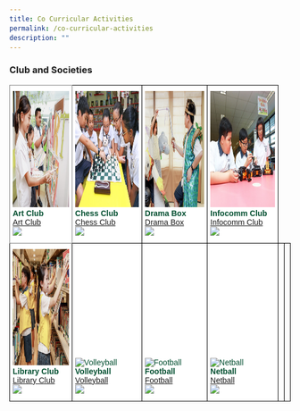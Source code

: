 ```yaml
---
title: Co Curricular Activities
permalink: /co-curricular-activities
description: ""
---
```

### Club and Societies

<style type="text/css">
.tg  {border-collapse:collapse;border-spacing:0;}
.tg td{border-color:black;border-style:solid;border-width:1px;font-family:Arial, sans-serif;font-size:14px;
  overflow:hidden;padding:10px 5px;word-break:normal;}
.tg th{border-color:black;border-style:solid;border-width:1px;font-family:Arial, sans-serif;font-size:14px;
  font-weight:normal;overflow:hidden;padding:10px 5px;word-break:normal;}
.tg .tg-8jls{background-color:#FFF;border-color:inherit;color:#004D2E;text-align:left;vertical-align:bottom}
.tg .tg-nlyn{background-color:#FFF;color:#004D2E;text-align:left;vertical-align:top}
.tg .tg-hwgp{background-color:#FFF;color:#004D2E;text-align:left;vertical-align:bottom}
.tg .tg-0lax{text-align:left;vertical-align:top}
</style>
<table class="tg">
<thead>
  <tr>
    <th class="tg-8jls"><img src="/images/art%20club%20cover.png" alt="Art Club" width="290" height="208"><br><span style="font-weight:600;text-decoration:none;color:#004D2E;background-color:transparent">Art Club</span><br><a href="/co-curricular-activities/clubs-and-societies/art-club"><span style="text-decoration:none;color:inherit;background-color:transparent">Art Club</span></a><br><img src="https://angmokiosec.moe.edu.sg/pix/spacer.gif"></th>
    <th class="tg-hwgp"><img src="/images/chess%20club%20cover.png" alt="Basketball" width="290" height="208"><br><span style="font-weight:600;text-decoration:none;color:#004D2E;background-color:transparent">Chess Club</span><br><a href="/co-curricular-activities/clubs-and-societies/chess-club"><span style="text-decoration:none;color:inherit;background-color:transparent">Chess Club</span></a><br><img src="https://angmokiosec.moe.edu.sg/pix/spacer.gif"></th>
    <th class="tg-hwgp"><img src="/images/drama%20box%20cover.png" alt="Drama Box" width="290" height="208"><br><span style="font-weight:600;text-decoration:none;color:#004D2E;background-color:transparent">Drama Box</span><br><a href="/co-curricular-activities/clubs-and-societies/drama-box"><span style="text-decoration:none;color:inherit;background-color:transparent">Drama Box</span></a><br><img src="https://angmokiosec.moe.edu.sg/pix/spacer.gif"></th>
    <th class="tg-hwgp"><img src="/images/infocomm%20club%20cover.png" alt="Netball" width="290" height="208"><br><span style="font-weight:600;text-decoration:none;color:#004D2E;background-color:transparent">Infocomm Club
</span><br><a href="/co-curricular-activities/clubs-and-societies/infocomm-club"><span style="text-decoration:none;color:inherit;background-color:transparent">Infocomm Club</span></a><br><img src="https://angmokiosec.moe.edu.sg/pix/spacer.gif"></th>
  </tr>
</thead>
<tbody>
  <tr>
    <td class="tg-hwgp"><img src="/images/library%20club%20cover.png" alt="Library Club" width="290" height="208"><br><span style="font-weight:600;text-decoration:none;color:#004D2E;background-color:transparent">Library Club</span><br><a href="/co-curricular-activities/clubs-and-societies/library-club"><span style="text-decoration:none;color:inherit;background-color:transparent">Library Club</span></a><br><img src="https://angmokiosec.moe.edu.sg/pix/spacer.gif"></td>
    <td class="tg-hwgp"><img src="https://angmokiosec.moe.edu.sg/qql/slot/u531/style2022/sub/CCA/tn_Volleyball.png" alt="Volleyball" width="290" height="208"><br><span style="font-weight:600;text-decoration:none;color:#004D2E;background-color:transparent">Volleyball</span><br><a href="https://angmokiosec.moe.edu.sg/co-curriculum/sports-and-games/volleyball"><span style="text-decoration:none;color:inherit;background-color:transparent">Volleyball</span></a><br><img src="https://angmokiosec.moe.edu.sg/pix/spacer.gif"></td>
		<th class="tg-hwgp"><img src="https://angmokiosec.moe.edu.sg/qql/slot/u531/style2022/sub/CCA/tn_Football.png" alt="Football" width="290" height="208"><br><span style="font-weight:600;text-decoration:none;color:#004D2E;background-color:transparent">Football</span><br><a href="https://angmokiosec.moe.edu.sg/co-curriculum/sports-and-games/football"><span style="text-decoration:none;color:inherit;background-color:transparent">Football</span></a><br><img src="https://angmokiosec.moe.edu.sg/pix/spacer.gif"></th>
    <th class="tg-hwgp"><img src="https://angmokiosec.moe.edu.sg/qql/slot/u531/style2022/sub/CCA/tn_netball.png" alt="Netball" width="290" height="208"><br><span style="font-weight:600;text-decoration:none;color:#004D2E;background-color:transparent">Netball</span><br><a href="https://angmokiosec.moe.edu.sg/co-curriculum/sports-and-games/netball"><span style="text-decoration:none;color:inherit;background-color:transparent">Netball</span></a><br><img src="https://angmokiosec.moe.edu.sg/pix/spacer.gif"></th>
    <td class="tg-nlyn"> </td>
    <td class="tg-0lax"></td>
  </tr>
</tbody>
</table>